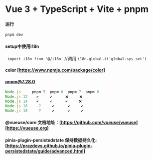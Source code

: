 # Vue 3 + TypeScript + Vite + pnpm

#### 运行
`pnpm dev`
#### setup中使用i18n
` import i18n from '@/i18n'`
//调用
 `i18n.global.t('global.sys_set')`
#### color [https://www.npmjs.com/package/color]

#### pnpm@7.28.0
```javascript
Node.js	    pnpm 5  pnpm 6  pnpm 7  pnpm 8
Node.js 12    ✔️     ✔️      ❌     ❌
Node.js 14    ✔️     ✔️      ✔️     ❌
Node.js 16     ?️     ✔️      ✔️     ✔️
Node.js 18     ?️     ✔️      ✔️     ✔️
```

#### @vueuse/core 文档地址：[https://github.com/vueuse/vueuse][https://vueuse.org]
#### pinia-plugin-persistedstate 保持数据持久化:[https://prazdevs.github.io/pinia-plugin-persistedstate/guide/advanced.html] 